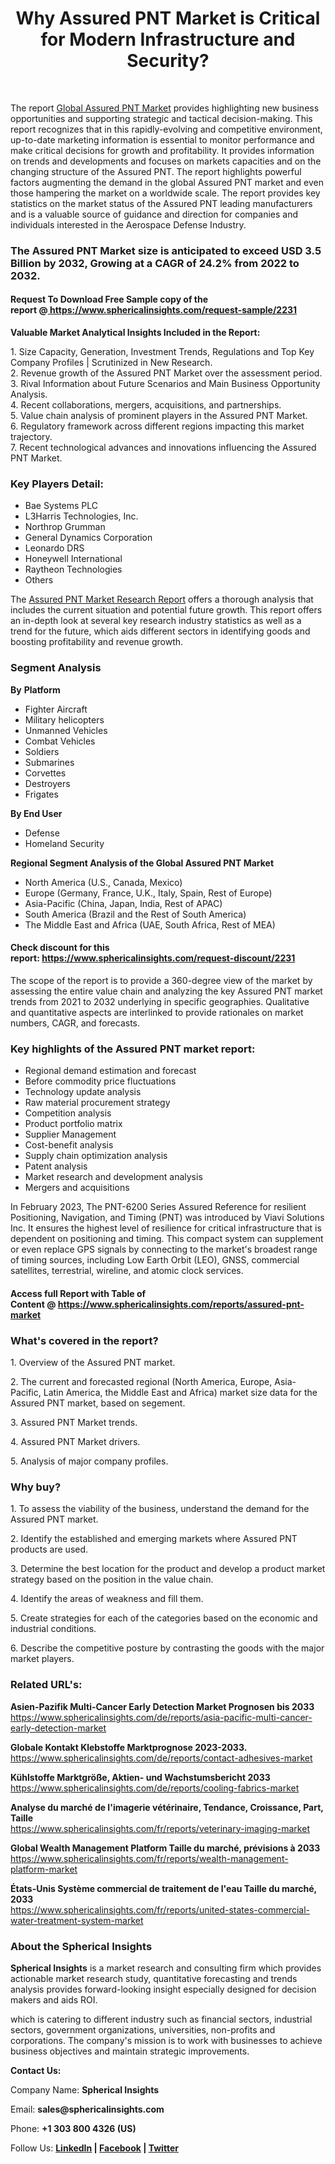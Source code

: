 <h1 style="text-align: center;">Why Assured PNT Market is Critical for Modern Infrastructure and Security?</h1>
<p>&nbsp;</p>
<p>The report&nbsp;<a href="https://www.sphericalinsights.com/reports/assured-pnt-market" target="_blank" rel="noopener noreferrer">Global Assured PNT Market</a>&nbsp;provides highlighting new business opportunities and supporting strategic and tactical decision-making. This report recognizes that in this rapidly-evolving and competitive environment, up-to-date marketing information is essential to monitor performance and make critical decisions for growth and profitability. It provides information on trends and developments and focuses on markets capacities and on the changing structure of the Assured PNT. The report highlights powerful factors augmenting the demand in the global Assured PNT market and even those hampering the market on a worldwide scale. The report provides key statistics on the market status of the Assured PNT leading manufacturers and is a valuable source of guidance and direction for companies and individuals interested in the Aerospace Defense Industry.</p>
<h3>The Assured PNT Market size is anticipated to exceed USD 3.5 Billion by 2032, Growing at a CAGR of 24.2% from 2022 to 2032.</h3>
<h4>Request To Download Free Sample copy of the report&nbsp;@<a href="https://www.sphericalinsights.com/request-sample/2231" target="_blank" rel="noopener noreferrer">&nbsp;https://www.sphericalinsights.com/request-sample/2231</a></h4>
<p><strong>Valuable Market Analytical Insights Included in the Report:</strong></p>
<p>1. Size Capacity, Generation, Investment Trends, Regulations and Top Key Company Profiles | Scrutinized in New Research.<br />2. Revenue growth of the Assured PNT Market over the assessment period.<br />3. Rival Information about Future Scenarios and Main Business Opportunity Analysis.<br />4. Recent collaborations, mergers, acquisitions, and partnerships.<br />5. Value chain analysis of prominent players in the Assured PNT Market.<br />6. Regulatory framework across different regions impacting this market trajectory.<br />7. Recent technological advances and innovations influencing the Assured PNT Market.</p>
<h3><strong>Key Players Detail:</strong></h3>
<ul>
<li>Bae Systems PLC</li>
<li>L3Harris Technologies, Inc.</li>
<li>Northrop Grumman</li>
<li>General Dynamics Corporation</li>
<li>Leonardo DRS</li>
<li>Honeywell International</li>
<li>Raytheon Technologies</li>
<li>Others</li>
</ul>
<p>The&nbsp;<a href="https://www.sphericalinsights.com/reports/assured-pnt-market" target="_blank" rel="noopener noreferrer">Assured PNT Market Research Report</a>&nbsp;offers a thorough analysis that includes the current situation and potential future growth. This report offers an in-depth look at several key research industry statistics as well as a trend for the future, which aids different sectors in identifying goods and boosting profitability and revenue growth.</p>
<h3><strong>Segment Analysis</strong></h3>
<p><strong>By</strong>&nbsp;<strong>Platform</strong></p>
<ul>
<li>Fighter Aircraft</li>
<li>Military helicopters</li>
<li>Unmanned Vehicles</li>
<li>Combat Vehicles</li>
<li>Soldiers</li>
<li>Submarines</li>
<li>Corvettes</li>
<li>Destroyers</li>
<li>Frigates</li>
</ul>
<p><strong>By End User</strong></p>
<ul>
<li>Defense</li>
<li>Homeland Security</li>
</ul>
<p><strong>Regional Segment Analysis of the Global Assured PNT Market</strong></p>
<ul>
<li>North America (U.S., Canada, Mexico)&nbsp;</li>
<li>Europe (Germany, France, U.K., Italy, Spain, Rest of Europe)</li>
<li>Asia-Pacific (China, Japan, India, Rest of APAC)</li>
<li>South America (Brazil and the Rest of South America)&nbsp;</li>
<li>The Middle East and Africa (UAE, South Africa, Rest of MEA)</li>
</ul>
<h4>Check discount for this report:&nbsp;<a href="https://www.sphericalinsights.com/request-discount/2231" target="_blank" rel="noopener noreferrer">https://www.sphericalinsights.com/request-discount/2231</a></h4>
<p>The scope of the report is to provide a 360-degree view of the market by assessing the entire value chain and analyzing the key Assured PNT market trends from 2021 to 2032 underlying in specific geographies. Qualitative and quantitative aspects are interlinked to provide rationales on market numbers, CAGR, and forecasts.</p>
<h3><strong>Key highlights of the Assured PNT market report:</strong></h3>
<ul>
<li>Regional demand estimation and forecast</li>
<li>Before commodity price fluctuations</li>
<li>Technology update analysis</li>
<li>Raw material procurement strategy</li>
<li>Competition analysis</li>
<li>Product portfolio matrix</li>
<li>Supplier Management</li>
<li>Cost-benefit analysis</li>
<li>Supply chain optimization analysis</li>
<li>Patent analysis</li>
<li>Market research and development analysis</li>
<li>Mergers and acquisitions</li>
</ul>
<p>In February 2023, The PNT-6200 Series Assured Reference for resilient Positioning, Navigation, and Timing (PNT) was introduced by Viavi Solutions Inc. It ensures the highest level of resilience for critical infrastructure that is dependent on positioning and timing. This compact system can supplement or even replace GPS signals by connecting to the market's broadest range of timing sources, including Low Earth Orbit (LEO), GNSS, commercial satellites, terrestrial, wireline, and atomic clock services.</p>
<h4>Access full Report with Table of Content&nbsp;@&nbsp;<a href="https://www.sphericalinsights.com/reports/assured-pnt-market" target="_blank" rel="noopener noreferrer">https://www.sphericalinsights.com/reports/assured-pnt-market</a></h4>
<h3><strong>What's covered in the report?</strong></h3>
<p>1. Overview of the Assured PNT market.</p>
<p>2. The current and forecasted regional (North America, Europe, Asia-Pacific, Latin America, the Middle East and Africa) market size data for the Assured PNT market, based on segement.</p>
<p>3. Assured PNT Market trends.</p>
<p>4. Assured PNT Market drivers.</p>
<p>5. Analysis of major company profiles.</p>
<h3><strong>Why buy?</strong></h3>
<p>1. To assess the viability of the business, understand the demand for the Assured PNT market.</p>
<p>2. Identify the established and emerging markets where Assured PNT products are used.</p>
<p>3. Determine the best location for the product and develop a product market strategy based on the position in the value chain.</p>
<p>4. Identify the areas of weakness and fill them.</p>
<p>5. Create strategies for each of the categories based on the economic and industrial conditions.</p>
<p>6. Describe the competitive posture by contrasting the goods with the major market players.</p>
<h3><strong>Related URL's:</strong></h3>
<p><strong>Asien-Pazifik Multi-Cancer Early Detection Market Prognosen bis 2033</strong><br /><a href="https://www.sphericalinsights.com/de/reports/asia-pacific-multi-cancer-early-detection-market" rel="nofollow">https://www.sphericalinsights.com/de/reports/asia-pacific-multi-cancer-early-detection-market</a>&nbsp;</p>
<p><strong>Globale Kontakt Klebstoffe Marktprognose 2023-2033.</strong><br /><a href="https://www.sphericalinsights.com/de/reports/contact-adhesives-market" rel="nofollow">https://www.sphericalinsights.com/de/reports/contact-adhesives-market</a>&nbsp;</p>
<p><strong>K&uuml;hlstoffe Marktgr&ouml;&szlig;e, Aktien- und Wachstumsbericht 2033&nbsp;&nbsp;</strong><br /><a href="https://www.sphericalinsights.com/de/reports/cooling-fabrics-market" rel="nofollow">https://www.sphericalinsights.com/de/reports/cooling-fabrics-market</a>&nbsp;</p>
<p><strong>Analyse du march&eacute; de l'imagerie v&eacute;t&eacute;rinaire, Tendance, Croissance, Part, Taille</strong><br /><a href="https://www.sphericalinsights.com/fr/reports/veterinary-imaging-market" rel="nofollow">https://www.sphericalinsights.com/fr/reports/veterinary-imaging-market</a>&nbsp;</p>
<p><strong>Global Wealth Management Platform Taille du march&eacute;, pr&eacute;visions &agrave; 2033</strong><br /><a href="https://www.sphericalinsights.com/fr/reports/wealth-management-platform-market" rel="nofollow">https://www.sphericalinsights.com/fr/reports/wealth-management-platform-market</a>&nbsp;</p>
<p><strong>&Eacute;tats-Unis Syst&egrave;me commercial de traitement de l'eau Taille du march&eacute;, 2033</strong><br /><a href="https://www.sphericalinsights.com/fr/reports/united-states-commercial-water-treatment-system-market" rel="nofollow">https://www.sphericalinsights.com/fr/reports/united-states-commercial-water-treatment-system-market</a>&nbsp;</p>
<h3><strong>About the Spherical Insights</strong></h3>
<p><strong>Spherical Insights</strong>&nbsp;is a market research and consulting firm which provides actionable market research study, quantitative forecasting and trends analysis provides forward-looking insight especially designed for decision makers and aids ROI.</p>
<p>which is catering to different industry such as financial sectors, industrial sectors, government organizations, universities, non-profits and corporations. The company's mission is to work with businesses to achieve business objectives and maintain strategic improvements.</p>
<p><strong>Contact Us:</strong></p>
<p>Company Name:&nbsp;<strong>Spherical Insights</strong></p>
<p>Email:&nbsp;<strong>sales@sphericalinsights.com</strong></p>
<p>Phone:&nbsp;<strong>+1 303 800 4326 (US)</strong></p>
<p>Follow Us:&nbsp;<strong><a href="https://www.linkedin.com/company/spherical-insight/" rel="nofollow"><u>LinkedIn</u></a>&nbsp;|&nbsp;<a href="https://www.facebook.com/sphericalinsights22" rel="nofollow"><u>Facebook</u></a>&nbsp;|&nbsp;<a href="https://twitter.com/SInsights_US" rel="nofollow"><u>Twitter</u></a></strong></p>
